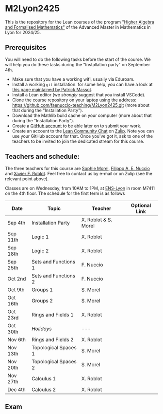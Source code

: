 # M2Lyon2425
This is the repository for the Lean courses of the program <a href="http://mathematiques.ens-lyon.fr/parcours-2024-2025-394652.kjsp">"Higher Algebra and Formalised Mathematics"</a> of the Advanced Master in Mathematics in Lyon for 2024/25.

## Prerequisites

You will need to do the following tasks before the start of the course. We will help you do these tasks during the "Installation party" on September 4th.
* Make sure that you have a working wifi, usually via Eduroam.
* Install a working `git` installation: for some help, you can have a look at <a href="https://www.imo.universite-paris-saclay.fr/~patrick.massot/misc/git.html">this page maintained by Patrick Massot</a>.
* Install a Lean editor (we *strongly* suggest that you install VSCode).
* Clone the course repository on your laptop using the address: https://github.com/faenuccio-teaching/M2Lyon2425.git (more about that during the "Installation Party").
* Download the Mathlib build cache on your computer (more about that during the "Installation Party").
* Create a <a href="https://github.com">GitHub account</a> to be able later on to submit your work.
* Create an account to the <a href="https://leanprover.zulipchat.com/">Lean Community Chat</a> on <a href="https://zulip.com/">Zulip</a>. Note you can use your GitHub account for that. Once you've got it, ask to one of the teachers to be invited to join the dedicated stream for this course.

## Teachers and schedule:

The three teachers for this course are <a href="mailto: sophie.morel@ens-lyon.fr">Sophie Morel</a>, <a href="mailto: filippo.nuccio@univ-st-etienne.fr">Filippo A. E. Nuccio</a> and <a href="mailto: roblot@math.univ-lyon1.fr">Xavier F. Roblot</a>. Feel free to contact us by e-mail or on Zulip (see the relevant point above).

Classes are on Wednesday, from 10AM to 1PM, at <a href="https://www.ens-lyon.fr/en/campus-life/campus-tour/maps-directions">ENS-Lyon</a> in room M7411 on the 4th floor. The schedule for the first term is as follows

| Date      | Topic         | Teacher | Optional Link
|-----------|---------------|---------|---------------
| Sep 4th| Installation Party | X. Roblot & S. Morel|
| Sep 11th | Logic 1 | X. Roblot |
| Sep 18th | Logic 2 | X. Roblot |
| Sep 25th | Sets and Functions 1 | F. Nuccio |
| Oct 2nd | Sets and Functions 2 | F. Nuccio |
| Oct 9th | Groups 1 | S. Morel
| Oct 16th | Groups 2 | S. Morel
| Oct 23rd | Rings and Fields 1 | X. Roblot
| Oct 30th | _Holidays_ | ---
| Nov 6th | Rings and Fields 2 | X. Roblot
| Nov 13th | Topological Spaces 1 | S. Morel
| Nov 20th | Topological Spaces 2 | S. Morel
| Nov 27th | Calculus 1 | X. Roblot
| Dec 4th | Calculus 2 | X. Roblot

## Exam

